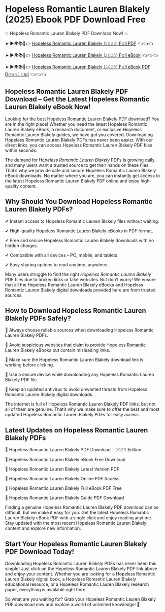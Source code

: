 # Hopeless Romantic Lauren Blakely (2025) Ebook PDF Download Free

💥 Hopeless Romantic Lauren Blakely PDF Download Now! 💥

➤ ►🌍📚📱👉 [Hopeless Romantic Lauren Blakely (𝟸𝟶𝟸𝟻) F𝚞ll PDF](https://getpdf.xyz/hopeless-romantic-lauren-blakely) 👈👈👈


➤ ►🌍📚📱👉 [Hopeless Romantic Lauren Blakely (𝟸𝟶𝟸𝟻) F𝚞ll eBook](https://getpdf.xyz/hopeless-romantic-lauren-blakely) 👈👈👈


➤ ►🌍📚📱👉 [Hopeless Romantic Lauren Blakely (𝟸𝟶𝟸𝟻) F𝚞ll eBook PDF D𝚘𝚠𝚗𝚕𝚘a𝚍](https://getpdf.xyz/hopeless-romantic-lauren-blakely) 👈👈👈


## Hopeless Romantic Lauren Blakely PDF Download – Get the Latest Hopeless Romantic Lauren Blakely eBook Now!

Looking for the best Hopeless Romantic Lauren Blakely PDF download? You are in the right place! Whether you need the latest Hopeless Romantic Lauren Blakely eBook, a research document, or exclusive Hopeless Romantic Lauren Blakely guides, we have got you covered. Downloading Hopeless Romantic Lauren Blakely PDFs has never been easier. With our direct links, you can access Hopeless Romantic Lauren Blakely PDF files within seconds.

The demand for *Hopeless Romantic Lauren Blakely* PDFs is growing daily, and many users want a trusted source to get their hands on these files. That’s why we provide safe and secure Hopeless Romantic Lauren Blakely eBook downloads. No matter where you are, you can instantly get access to the latest Hopeless Romantic Lauren Blakely PDF online and enjoy high-quality content.

## Why Should You Download Hopeless Romantic Lauren Blakely PDFs?

✔ Instant access to Hopeless Romantic Lauren Blakely files without waiting.

✔ High-quality Hopeless Romantic Lauren Blakely eBooks in PDF format.

✔ Free and secure Hopeless Romantic Lauren Blakely downloads with no hidden charges.

✔ Compatible with all devices – PC, mobile, and tablets.

✔ Easy sharing options to read anytime, anywhere.

Many users struggle to find the right *Hopeless Romantic Lauren Blakely* PDF files due to broken links or fake websites. But don’t worry! We ensure that all the Hopeless Romantic Lauren Blakely eBooks and Hopeless Romantic Lauren Blakely digital downloads provided here are from trusted sources.

## How to Download Hopeless Romantic Lauren Blakely PDFs Safely?

📌 Always choose reliable sources when downloading Hopeless Romantic Lauren Blakely PDFs.

📌 Avoid suspicious websites that claim to provide Hopeless Romantic Lauren Blakely eBooks but contain misleading links.

📌 Make sure the Hopeless Romantic Lauren Blakely download link is working before clicking.

📌 Use a secure device while downloading any Hopeless Romantic Lauren Blakely PDF file.

📌 Keep an updated antivirus to avoid unwanted threats from Hopeless Romantic Lauren Blakely digital downloads.

The internet is full of Hopeless Romantic Lauren Blakely PDF links, but not all of them are genuine. That’s why we make sure to offer the best and most updated Hopeless Romantic Lauren Blakely PDFs for easy access.

## Latest Updates on Hopeless Romantic Lauren Blakely PDFs

🔹 Hopeless Romantic Lauren Blakely PDF Download – 𝟸𝟶𝟸𝟻 Edition

🔹 Hopeless Romantic Lauren Blakely eBook Free Download

🔹 Hopeless Romantic Lauren Blakely Latest Version PDF

🔹 Hopeless Romantic Lauren Blakely Online PDF Access

🔹 Hopeless Romantic Lauren Blakely Full eBook PDF Free

🔹 Hopeless Romantic Lauren Blakely Guide PDF Download

Finding a genuine Hopeless Romantic Lauren Blakely PDF download can be difficult, but we make it easy for you. Get the latest Hopeless Romantic Lauren Blakely eBook PDF with a single click and enjoy reading anytime. Stay updated with the most recent Hopeless Romantic Lauren Blakely content and explore new information.

## Start Your Hopeless Romantic Lauren Blakely PDF Download Today!

Downloading Hopeless Romantic Lauren Blakely PDFs has never been this simple! Just click on the Hopeless Romantic Lauren Blakely PDF link above and enjoy your content. Whether you are looking for a Hopeless Romantic Lauren Blakely digital book, a Hopeless Romantic Lauren Blakely educational resource, or a Hopeless Romantic Lauren Blakely research paper, everything is available right here.

So what are you waiting for? Grab your Hopeless Romantic Lauren Blakely PDF download now and explore a world of unlimited knowledge! 🚀